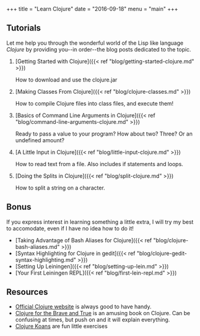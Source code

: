 +++
title = "Learn Clojure"
date = "2016-09-18"
menu = "main"
+++

## Tutorials

Let me help you through the wonderful world of the Lisp like language *Clojure* by providing you--in order--the blog posts dedicated to the topic.

 1. [Getting Started with Clojure]({{< ref "blog/getting-started-clojure.md" >}})
    
    How to download and use the clojure.jar
    
 2. [Making Classes From Clojure]({{< ref "blog/clojure-classes.md" >}})

    How to compile Clojure files into class files, and execute them!
    
 3. [Basics of Command Line Arguments in Clojure]({{< ref "blog/command-line-arguments-clojure.md" >}})
 
    Ready to pass a value to your program? How about two? Three? Or an undefined amount? 
    
 4. [A Little Input in Clojure]({{< ref "blog/little-input-clojure.md" >}})

    How to read text from a file. Also includes if statements and loops.
    
 5. [Doing the Splits in Clojure]({{< ref "blog/split-clojure.md" >}})

    How to split a string on a character.
    
    
## Bonus

If you express interest in learning something a little extra, I will try my best to accomodate, even if I have no idea how to do it!

* [Taking Advantage of Bash Aliases for Clojure]({{< ref "blog/clojure-bash-aliases.md" >}})
* [Syntax Highlighting for Clojure in gedit]({{< ref "blog/clojure-gedit-syntax-highlighting.md" >}})
* [Setting Up Leiningen]({{< ref "blog/setting-up-lein.md" >}})
* [Your First Leiningen REPL]({{< ref "blog/first-lein-repl.md" >}})

## Resources

* [Official Clojure website](https://clojure.org) is always good to have handy.
* [Clojure for the Brave and True](http://www.braveclojure.com/clojure-for-the-brave-and-true/) is an amusing book on Clojure. Can be confusing at times, but push on and it will explain everything.
* [Clojure Koans](http://clojurekoans.com/) are fun little exercises